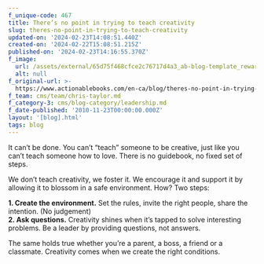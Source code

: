 ```yaml
---
f_unique-code: 467
title: There’s no point in trying to teach creativity
slug: theres-no-point-in-trying-to-teach-creativity
updated-on: '2024-02-23T14:08:51.440Z'
created-on: '2024-02-22T15:08:51.215Z'
published-on: '2024-02-23T14:16:55.370Z'
f_image:
  url: /assets/external/65d75f468cfce2c76717d4a3_ab-blog-template_reward.jpeg
  alt: null
f_original-url: >-
  https://www.actionablebooks.com/en-ca/blog/theres-no-point-in-trying-to-teach-creativity/
f_team: cms/team/chris-taylor.md
f_category-3: cms/blog-category/leadership.md
f_date-published: '2010-11-23T00:00:00.000Z'
layout: '[blog].html'
tags: blog
---
```


It can’t be done. You can’t “teach” someone to be creative, just like you can’t teach someone how to love. There is no guidebook, no fixed set of steps.

We don’t teach creativity, we foster it. We encourage it and support it by allowing it to blossom in a safe environment. How? Two steps:

**1\. Create the environment.** Set the rules, invite the right people, share the intention. (No judgement)  
**2\. Ask questions.** Creativity shines when it’s tapped to solve interesting problems. Be a leader by providing questions, not answers.

The same holds true whether you’re a parent, a boss, a friend or a classmate. Creativity comes when we create the right conditions.
